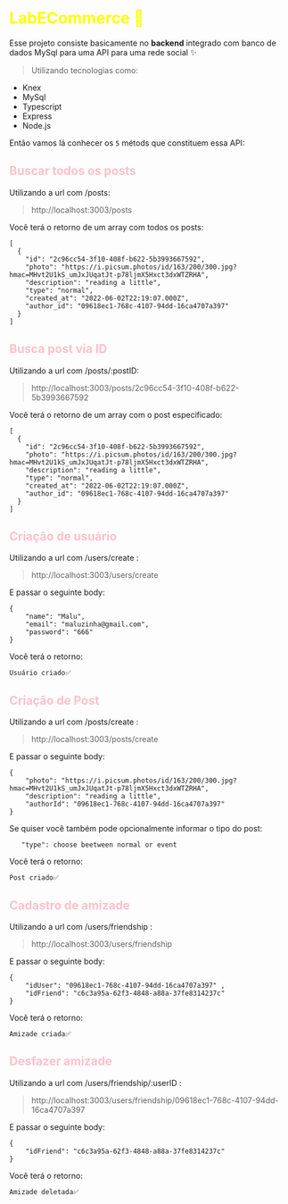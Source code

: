 # <font color="yellow">LabECommerce 📱</font>
Esse projeto consiste basicamente no **backend** integrado com banco de dados MySql para uma API para uma rede social ✨

> Utilizando tecnologias como:
- Knex
- MySql
- Typescript
- Express
- Node.js

Então vamos lá conhecer os `5` métods que constituem essa API:

## <font color="pink">Buscar todos os posts</font>

Utilizando a url com /posts:
> http://localhost:3003/posts


Você terá o retorno de um array com todos os posts:

~~~
[
  {
    "id": "2c96cc54-3f10-408f-b622-5b3993667592",
    "photo": "https://i.picsum.photos/id/163/200/300.jpg?hmac=MHvt2U1kS_umJxJUqatJt-p78ljmX5Hxct3dxWTZRHA",
    "description": "reading a little",
    "type": "normal",
    "created_at": "2022-06-02T22:19:07.000Z",
    "author_id": "09618ec1-768c-4107-94dd-16ca4707a397"
  }
]
~~~

## <font color="pink">Busca post via ID</font>

Utilizando a url com /posts/:postID:
> http://localhost:3003/posts/2c96cc54-3f10-408f-b622-5b3993667592


Você terá o retorno de um array com o post especificado:

~~~
[
  {
    "id": "2c96cc54-3f10-408f-b622-5b3993667592",
    "photo": "https://i.picsum.photos/id/163/200/300.jpg?hmac=MHvt2U1kS_umJxJUqatJt-p78ljmX5Hxct3dxWTZRHA",
    "description": "reading a little",
    "type": "normal",
    "created_at": "2022-06-02T22:19:07.000Z",
    "author_id": "09618ec1-768c-4107-94dd-16ca4707a397"
  }
]
~~~

## <font color="pink">Criação de usuário</font>
Utilizando a url com /users/create :
> http://localhost:3003/users/create 

E passar o seguinte body:
~~~
{
    "name": "Malu",
    "email": "maluzinha@gmail.com",
    "password": "666"
}
~~~
Você terá o retorno:
~~~
Usuário criado✅
~~~

## <font color="pink">Criação de Post</font>
Utilizando a url com /posts/create :
> http://localhost:3003/posts/create 

E passar o seguinte body:
~~~
{
    "photo": "https://i.picsum.photos/id/163/200/300.jpg?hmac=MHvt2U1kS_umJxJUqatJt-p78ljmX5Hxct3dxWTZRHA",
    "description": "reading a little",
    "authorId": "09618ec1-768c-4107-94dd-16ca4707a397"
}
~~~
Se quiser você também pode opcionalmente informar o tipo do post:
~~~
   "type": choose beetween normal or event
~~~

Você terá o retorno:
~~~
Post criado✅
~~~

## <font color="pink">Cadastro de amizade</font>
Utilizando a url com /users/friendship :
> http://localhost:3003/users/friendship

E passar o seguinte body:
~~~
{
    "idUser": "09618ec1-768c-4107-94dd-16ca4707a397" , 
    "idFriend": "c6c3a95a-62f3-4848-a88a-37fe8314237c"
}
~~~
Você terá o retorno:
~~~
Amizade criada✅
~~~

## <font color="pink">Desfazer amizade</font>
Utilizando a url com /users/friendship/:userID :
> http://localhost:3003/users/friendship/09618ec1-768c-4107-94dd-16ca4707a397

E passar o seguinte body:
~~~
{
    "idFriend": "c6c3a95a-62f3-4848-a88a-37fe8314237c"
}
~~~
Você terá o retorno:
~~~
Amizade deletada✅
~~~